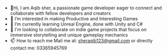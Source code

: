 - 👋Hi, I am Aqib sher, a passionate game developer eager to connect and collaborate with fellow developers and creators
- 👀 I’m interested in making Productive and Interesting Games
- 🌱 I’m currently learning Unreal Engine, done with Unity and C#
- 💞️ I'm looking to collaborate on indie game projects that focus on immersive storytelling and unique gameplay mechanics
- 📫 How to reach me Mail me at: sheraqib123@gmail.com or directly contact me: 03365945769

<!---
ByteBard32/ByteBard32 is a ✨ special ✨ repository because its `README.md` (this file) appears on your GitHub profile.
You can click the Preview link to take a look at your changes.
--->
